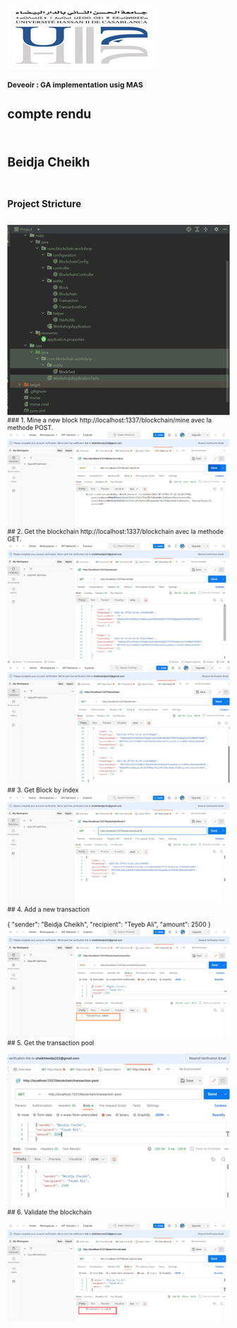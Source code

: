 <img src="assets/img0.png"><br>
<h3>Deveoir : GA implementation usig MAS</h3>
<h1>compte rendu</h1><br>
<h1>Beidja Cheikh </h1><br>
<h2>Project Stricture</h2><br>
<img src="assets/img.png"><br>
### 1. Mine a new block
http://localhost:1337/blockchain/mine avec la methode  POST.<br>
<img src="assets/img1.png"><br>
## 2. Get the blockchain
http://localhost:1337/blockchain avec la methode  GET.<br>
<img src="assets/img2.png"><br>
<img src="assets/img3.png"><br>
## 3. Get Block by index<br>
<img src="assets/img4.png"><br>
## 4. Add a new transaction <br><br>
  { "sender": "Beidja Cheikh",
    "recipient": "Teyeb Ali",
    "amount": 2500
    }
 <img src="assets/img5.png"><br>
## 5. Get the transaction pool<br><br>
<img src="assets/img6.png"><br>
## 6. Validate the blockchain <br><br>
<img src="assets/img7.png"><br>







